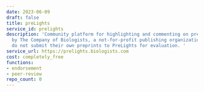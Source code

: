 ```yaml
---
date: 2023-06-09
draft: false
title: preLights
service_id: prelights
description: 'Community platform for highlighting and commenting on preprints. Run
  by The Company of Biologists, a not-for-profit publishing organization. Authors
  do not submit their own preprints to PreLights for evaluation. '
service_url: https://prelights.biologists.com
cost: completely_free
functions:
- endorsement
- peer-review
repo_count: 0
---
```



